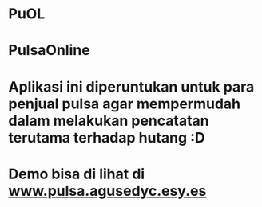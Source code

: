 # PuOL
# PulsaOnline
# Aplikasi ini diperuntukan untuk para penjual pulsa agar mempermudah dalam melakukan pencatatan terutama terhadap hutang :D
#
# Demo bisa di lihat di www.pulsa.agusedyc.esy.es
